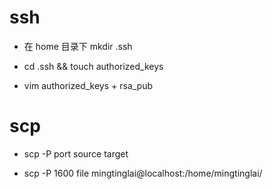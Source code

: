 # ssh 

- 在 home 目录下 mkdir .ssh 

- cd .ssh && touch authorized_keys 

- vim authorized_keys  + rsa_pub 

# scp 

- scp -P port source target

- scp -P 1600 file  mingtinglai@localhost:/home/mingtinglai/ 

  